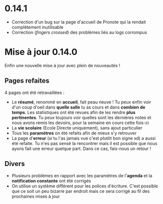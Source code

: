 # 0.14.1

- Correction d'un bug sur la page d'accueil de Pronote qui la rendait complètement inutilisable
- Correction (*fingers crossed*) des problèmes liés au logs corrompus

# Mise à jour 0.14.0

Enfin une nouvelle mise à jour avec plein de nouveautés !

## Pages refaites

4 pages ont été retravaillées :

- Le **résumé**, renommé en **accueil**, fait peau neuve ! Tu peux enfin voir d'un coup d'oeil dans **quelle salle** tu as cours et dans **combien de temps**. Les statistiques ont été revues afin de les rendre **plus pertinentes**. Tu peux toujours voir quelles sont les dernières notes et nous avons remis les devoirs, pour la semaine en cours cette fois-ci
- La **vie scolaire** (Ecole Directe uniquement), sans ajout particulier
- Tous les **paramètres** on été refaits afin de mieux s'y retrouver
- La page d'**erreur** (si tu l'as jamais vue c'est plutôt bon signe xd) a aussi été refaite. Tu n'es pas sensé la rencontrer mais il est possible que nous ayons fait une erreur quelque part. Dans ce cas, fais-nous un retour !

## Divers

- Plusieurs problèmes en rapport avec les paramètres de l'**agenda** et la **notification constante** ont été corrigés
- On utilise un système différent pour les polices d'écriture. C'est possible que ce soit un peu bizarre par endroit mais ce sera corrigé au fil des prochaines mises à jour
